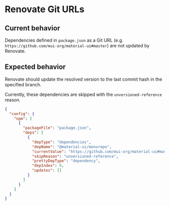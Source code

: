 # Renovate Git URLs

## Current behavior

Dependencies defined in `package.json` as a Git URL (e.g. `https://github.com/mui-org/material-ui#master`) are not updated by Renovate.

## Expected behavior

Renovate should update the resolved version to the last commit hash in the specified branch.

Currently, these dependencies are skipped with the `unversioned-reference` reason.

```json
{
  "config": {
    "npm": [
      {
        "packageFile": "package.json",
        "deps": [
          {
            "depType": "dependencies",
            "depName": "@material-ui/monorepo",
            "currentValue": "https://github.com/mui-org/material-ui#master",
            "skipReason": "unversioned-reference",
            "prettyDepType": "dependency",
            "depIndex": 0,
            "updates": []
          }
        ]
      }
    ]
  }
}     
```
